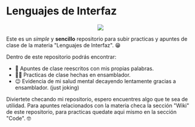 # Lenguajes de Interfaz

<p align = center>
<img src="https://user-images.githubusercontent.com/61950097/216381699-28911c18-4413-42db-853f-b508a662d44b.png">
</p>

Este es un <i>simple</i> y <b>sencillo</b> repositorio para subir practicas y apuntes de clase de la materia "Lenguajes de Interfaz". :grin:

Dentro de este repositorio podrás encontrar:
- 	:thinking: Apuntes de clase reescritos con mis propias palabras.
- 	:face_in_clouds: Practicas de clase hechas en ensamblador.
- 	:wink: Evidencia de mi salud mental decayendo lentamente gracias a ensamblador. (just joking)

Diviertete checando mi repositorio, espero encuentres algo que te sea de utilidad. Para apuntes relacionados con la materia checa la sección "Wiki" de este repositorio, para practicas quedate aqui mismo en la sección "Code". :nerd_face:	
